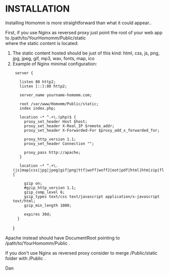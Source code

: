 # INSTALLATION
   
  Installing Homomm is more straightforward than what it could appear..   
  
  First, if you use Nginx as reversed proxy just point the root of your web app to /path/to/YourHomomm/Public/static   
  where the static content is located:
  
  <ol>  
  <li>The static content hosted should be just of this kind: html, css, js, png, jpg, jpeg, gif, mp3, wav, fonts, map, ico</li>   
  <li>Example of Nginx minimal configuration:
      
     
     
     
     server {   
     
       listen 80 http2;
       listen [::]:80 http2;
    
       server_name yourname-homomm.com;
     
       root /var/www/Homomm/Public/static;
       index index.php; 
       
       location ~* ^.+\.(php)$ {     
         proxy_set_header Host $host;     
         proxy_set_header X-Real_IP $remote_addr;     
         proxy_set_header X-Forwarded-For $proxy_add_x_forwarded_for;    
         
         proxy_http_version 1.1;     
         proxy_set_header Connection "";     
        
         proxy_pass http://apache;        
       }
        
       location ~* ^.+\.(js|map|css|jpg|jpeg|gif|png|ttf|woff|woff2|eot|pdf|html|htm|zip|flv|swf|ico|xml|txt|wav|mp3)$ {
     
         gzip on;
         #gzip_http_version 1.1;
         gzip_comp_level 6;
         gzip_types text/css text/javascript application/x-javascript text/html;
         gzip_min_length 1000;

         expires 30d;
      }
   }   
     
  </li>
  </ol>  
  
  Apache instead should have DocumentRoot pointing to /path/to/YourHomomm/Public .   
  
  If you don't use Nginx as reversed proxy consider to merge /Public/static folder with /Public .   
  
  Dan
